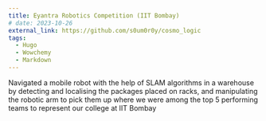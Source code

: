 ```yaml
---
title: Eyantra Robotics Competition (IIT Bombay)
# date: 2023-10-26
external_link: https://github.com/s0um0r0y/cosmo_logic
tags:
  - Hugo
  - Wowchemy
  - Markdown
---
```


Navigated a mobile robot with the help of SLAM algorithms in a warehouse by detecting and localising the packages placed on racks, and manipulating the robotic arm to pick them up where we were among the top 5 performing teams to represent our college at IIT Bombay

<!--more-->
